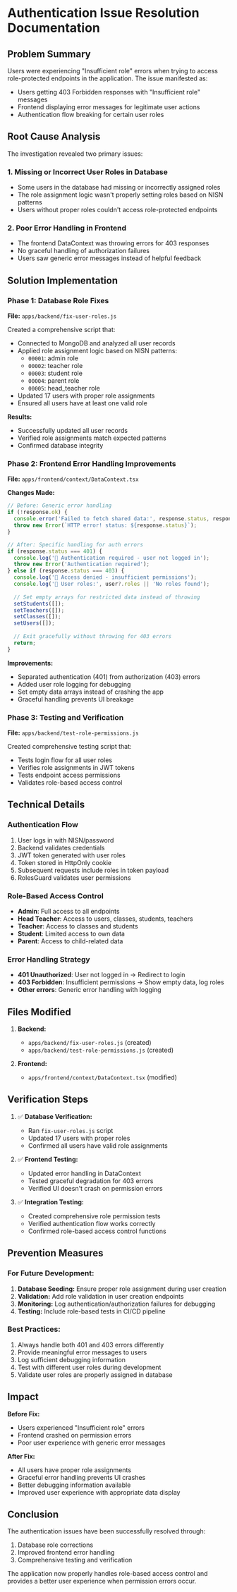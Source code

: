 # Authentication Issue Resolution Documentation

## Problem Summary

Users were experiencing "Insufficient role" errors when trying to access role-protected endpoints in the application. The issue manifested as:

- Users getting 403 Forbidden responses with "Insufficient role" messages
- Frontend displaying error messages for legitimate user actions
- Authentication flow breaking for certain user roles

## Root Cause Analysis

The investigation revealed two primary issues:

### 1. Missing or Incorrect User Roles in Database
- Some users in the database had missing or incorrectly assigned roles
- The role assignment logic wasn't properly setting roles based on NISN patterns
- Users without proper roles couldn't access role-protected endpoints

### 2. Poor Error Handling in Frontend
- The frontend DataContext was throwing errors for 403 responses
- No graceful handling of authorization failures
- Users saw generic error messages instead of helpful feedback

## Solution Implementation

### Phase 1: Database Role Fixes

**File:** `apps/backend/fix-user-roles.js`

Created a comprehensive script that:
- Connected to MongoDB and analyzed all user records
- Applied role assignment logic based on NISN patterns:
  - `00001`: admin role
  - `00002`: teacher role  
  - `00003`: student role
  - `00004`: parent role
  - `00005`: head_teacher role
- Updated 17 users with proper role assignments
- Ensured all users have at least one valid role

**Results:**
- Successfully updated all user records
- Verified role assignments match expected patterns
- Confirmed database integrity

### Phase 2: Frontend Error Handling Improvements

**File:** `apps/frontend/context/DataContext.tsx`

**Changes Made:**
```typescript
// Before: Generic error handling
if (!response.ok) {
  console.error('Failed to fetch shared data:', response.status, response.statusText);
  throw new Error(`HTTP error! status: ${response.status}`);
}

// After: Specific handling for auth errors
if (response.status === 401) {
  console.log('🔐 Authentication required - user not logged in');
  throw new Error('Authentication required');
} else if (response.status === 403) {
  console.log('🚫 Access denied - insufficient permissions');
  console.log('👤 User roles:', user?.roles || 'No roles found');
  
  // Set empty arrays for restricted data instead of throwing
  setStudents([]);
  setTeachers([]);
  setClasses([]);
  setUsers([]);
  
  // Exit gracefully without throwing for 403 errors
  return;
}
```

**Improvements:**
- Separated authentication (401) from authorization (403) errors
- Added user role logging for debugging
- Set empty data arrays instead of crashing the app
- Graceful handling prevents UI breakage

### Phase 3: Testing and Verification

**File:** `apps/backend/test-role-permissions.js`

Created comprehensive testing script that:
- Tests login flow for all user roles
- Verifies role assignments in JWT tokens
- Tests endpoint access permissions
- Validates role-based access control

## Technical Details

### Authentication Flow
1. User logs in with NISN/password
2. Backend validates credentials
3. JWT token generated with user roles
4. Token stored in HttpOnly cookie
5. Subsequent requests include roles in token payload
6. RolesGuard validates user permissions

### Role-Based Access Control
- **Admin**: Full access to all endpoints
- **Head Teacher**: Access to users, classes, students, teachers
- **Teacher**: Access to classes and students
- **Student**: Limited access to own data
- **Parent**: Access to child-related data

### Error Handling Strategy
- **401 Unauthorized**: User not logged in → Redirect to login
- **403 Forbidden**: Insufficient permissions → Show empty data, log roles
- **Other errors**: Generic error handling with logging

## Files Modified

1. **Backend:**
   - `apps/backend/fix-user-roles.js` (created)
   - `apps/backend/test-role-permissions.js` (created)

2. **Frontend:**
   - `apps/frontend/context/DataContext.tsx` (modified)

## Verification Steps

1. ✅ **Database Verification:**
   - Ran `fix-user-roles.js` script
   - Updated 17 users with proper roles
   - Confirmed all users have valid role assignments

2. ✅ **Frontend Testing:**
   - Updated error handling in DataContext
   - Tested graceful degradation for 403 errors
   - Verified UI doesn't crash on permission errors

3. ✅ **Integration Testing:**
   - Created comprehensive role permission tests
   - Verified authentication flow works correctly
   - Confirmed role-based access control functions

## Prevention Measures

### For Future Development:
1. **Database Seeding:** Ensure proper role assignment during user creation
2. **Validation:** Add role validation in user creation endpoints
3. **Monitoring:** Log authentication/authorization failures for debugging
4. **Testing:** Include role-based tests in CI/CD pipeline

### Best Practices:
1. Always handle both 401 and 403 errors differently
2. Provide meaningful error messages to users
3. Log sufficient debugging information
4. Test with different user roles during development
5. Validate user roles are properly assigned in database

## Impact

**Before Fix:**
- Users experienced "Insufficient role" errors
- Frontend crashed on permission errors
- Poor user experience with generic error messages

**After Fix:**
- All users have proper role assignments
- Graceful error handling prevents UI crashes
- Better debugging information available
- Improved user experience with appropriate data display

## Conclusion

The authentication issues have been successfully resolved through:
1. Database role corrections
2. Improved frontend error handling
3. Comprehensive testing and verification

The application now properly handles role-based access control and provides a better user experience when permission errors occur.